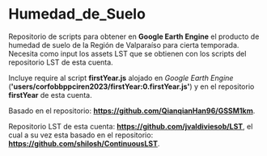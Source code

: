 # Humedad_de_Suelo
Repositorio de scripts para obtener en __Google Earth Engine__ el producto de humedad de suelo de la Región de Valparaíso para cierta temporada. Necesita como input los assets LST que se obtienen con los scripts del repositorio LST de esta cuenta.

Incluye require al script **firstYear.js** alojado en _Google Earth Engine_ (**'users/corfobbppciren2023/firstYear:0.firstYear.js'**) y en el repositorio **firstYear** de esta cuenta.

Basado en el repositorio:
__https://github.com/QianqianHan96/GSSM1km__.

Repositorio LST de esta cuenta:
__https://github.com/jvaldiviesob/LST__,
el cual a su vez esta basado en el repositorio:
__https://github.com/shilosh/ContinuousLST__.
